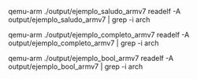 
qemu-arm ./output/ejemplo_saludo_armv7
readelf -A output/ejemplo_saludo_armv7 | grep -i arch 

qemu-arm ./output/ejemplo_completo_armv7
readelf -A output/ejemplo_completo_armv7 | grep -i arch 

qemu-arm ./output/ejemplo_bool_armv7
readelf -A output/ejemplo_bool_armv7 | grep -i arch 

